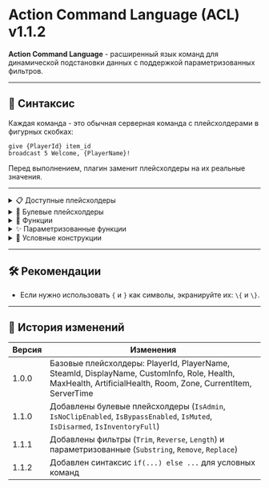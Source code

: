 # Action Command Language (ACL) v1.1.2

**Action Command Language** - расширенный язык команд для динамической подстановки данных с поддержкой параметризованных фильтров.

---

## 📌 Синтаксис
Каждая команда - это обычная серверная команда с плейсхолдерами в фигурных скобках:  
```
give {PlayerId} item_id
broadcast 5 Welcome, {PlayerName}!
```

Перед выполнением, плагин заменит плейсхолдеры на их реальные значения.

---

<details>
<summary>📋 Доступные плейсхолдеры</summary>

| Плейсхолдер | Пример | Описание |
|-------------|--------|----------|
| `{PlayerId}` | `12` | Внутренний ID игрока в сессии |
| `{PlayerName}` | `Greetings` | Ник игрока (Steam) |
| `{SteamId}` | `76561198000000000` | Steam ID игрока |
| `{DisplayName}` | `Павел Техников` | Отображаемое имя игрока |
| `{CustomInfo}` | `MTF` | Дополнительная информация (например, команда) |
| `{Role}` | `Scientist` | Роль игрока |
| `{Health}` | `85` | Здоровье игрока |
| `{MaxHealth}` | `100` | Максимальное здоровье |
| `{ArtificialHealth}` | `75` | Artificial здоровье (AHP) |
| `{Room}` | `LczStraight` \| `null` | Комната игрока *(может быть `null`)* |
| `{Zone}` | `HeavyContainment` \| `null` | Зона игрока *(может быть `null`)* |
| `{CurrentItem}` | `Flashlight` | Предмет игрока в руках |
| `{ServerTime}` | `14:55:21` | Время сервера |
| `{GroupColor}` | `#FF0000` | Цвет группы (HEX) |
| `{HumeShield}` | `25` |  | Щит SCP-127 |
| `{MaxHumeShield}` | `75` | Максимальный щит SCP-127 |

</details>

<details>
<summary>🔀 Булевые плейсхолдеры</summary>

| Плейсхолдер | Пример | Описание |
|-------------|--------|----------|
| `{IsAdmin}` | `true` | Есть ли у игрока доступ к админ панели |
| `{IsNoClipEnabled}` | `false` | Включен ли noclip |
| `{IsBypassEnabled}` | `true` | Включен ли bypass |
| `{IsMuted}` | `false` | Заглушен ли игрок |
| `{IsDisarmed}` | `false` | Связан ли игрок |
| `{IsInventoryFull}` | `true` | Полон ли инвентарь |

</details>

<details>
<summary>🎯 Функции</summary>
К плейсхолдерам можно применять функции через двоеточие `:`.  
Например:
  
```
broadcast 5 "{PlayerName:Upper} joined the game!"
```

**Доступные функции:**
| Функция | Описание |
|--------|----------|
| `Upper` | Перевод строки в верхний регистр |
| `Lower` | Перевод строки в нижний регистр |
| `Trim` | Удаление пробелов по краям |
| `Reverse` | Разворот строки |
| `Length` | Длина строки в символах |
</details>

<details>
<summary>✨ Параметризованные функции</summary>
К плейсхолдерам можно применять функции через двоеточие `:`.  
Например:
  
```
broadcast 5 "PLAYER: {PlayerName:Remove(test)}"
```

| Функция | Синтаксис | Пример | Результат |
|--------|-----------|--------|-----------|
| `Substring` | `{var:Substring(start,length)}` | `{Name:Substring(0,3)}` | `Joh` (из `John`) |
| `Remove` | `{var:Remove(text)}` | `{Text:Remove(bad)}` | Удаляет подстроку |
| `Replace` | `{var:Replace(old,new)}` | `{Role:Replace(Sci,Dr)}` | `Dr` вместо `Sci` |
| `Zalgo`    | `{var:Zalgo}`                 | `{Name:Zalgo}`        | `J̿o͗h͛nͫ` (искажённый текст) |

</details>

<details>
<summary>🧩 Условные конструкции</summary>

ACL поддерживает простейшие условия через `if ... else`. Например:

```
if({IsAdmin}) broadcast 5 "Добро пожаловать, админ {PlayerName}!" else broadcast 5 "Привет, {PlayerName}!"
```

- Если плейсхолдер/условие возвращает `true`, выполняется команда после `if(...)`.
- Иначе выполняется команда после `else`.

Примеры:

```
if({IsMuted}) kick {PlayerId} "Вы были заглушены и не можете играть" else broadcast 5 "{PlayerName} говорит: {CurrentItem}"
```

```
if({Role:Upper} == SCIENTIST) broadcast 5 "Учёный обнаружен!" else broadcast 5 "Игрок с другой ролью: {Role}"
```

```
if({Health} < 20) broadcast 5 "ВНИМАНИЕ! У {PlayerName} мало здоровья!" else broadcast 5 "Здоровье игрока {Health}/{MaxHealth}"
```

</details>

---

## 🛠 Рекомендации
- Если нужно использовать `{` и `}` как символы, экранируйте их: `\{` и `\}`.

---

## 📅 История изменений

| Версия | Изменения |
|--------|-----------|
| 1.0.0 | Базовые плейсхолдеры: PlayerId, PlayerName, SteamId, DisplayName, CustomInfo, Role, Health, MaxHealth, ArtificialHealth, Room, Zone, CurrentItem, ServerTime |
| 1.1.0 | Добавлены булевые плейсхолдеры (`IsAdmin`, `IsNoClipEnabled`, `IsBypassEnabled`, `IsMuted`, `IsDisarmed`, `IsInventoryFull`) |
| 1.1.1 | Добавлены фильтры (`Trim`, `Reverse`, `Length`) и параметризованные (`Substring`, `Remove`, `Replace`) |
| 1.1.2 | Добавлен синтаксис `if(...) else ...` для условных команд |
